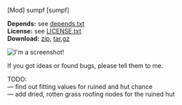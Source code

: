 [Mod] sumpf [sumpf]

**Depends:** see [depends.txt](https://raw.githubusercontent.com/HybridDog/sumpf/master/sumpf/depends.txt)  
**License:** see [LICENSE.txt](https://raw.githubusercontent.com/HybridDog/sumpf/master/LICENSE.txt)  
**Download:** [zip](https://github.com/HybridDog/sumpf/archive/master.zip), [tar.gz](https://github.com/HybridDog/sumpf/archive/master.tar.gz)  

![I'm a screenshot!](http://bit.ly/1wOCWpq)

If you got ideas or found bugs, please tell them to me.


TODO:  
— find out fitting values for ruined and hut chance  
— add dried, rotten grass roofing nodes for the ruined hut
